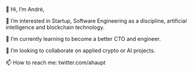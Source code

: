👋 Hi, I’m André,

👀 I’m interested in Startup, Software Engineering as a discipline, artificial intelligence and blockchain technology.

🌱 I’m currently learning to become a better CTO and engineer.

💞️ I’m looking to collaborate on applied crypto or AI projects.

📫 How to reach me: twitter.com/ahaupt

<!---
andrehaupt/andrehaupt is a ✨ special ✨ repository because its `README.md` (this file) appears on your GitHub profile.
You can click the Preview link to take a look at your changes.
--->
